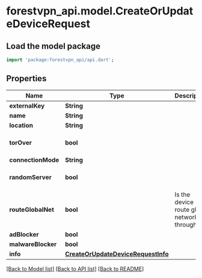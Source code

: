# forestvpn_api.model.CreateOrUpdateDeviceRequest

## Load the model package
```dart
import 'package:forestvpn_api/api.dart';
```

## Properties
Name | Type | Description | Notes
------------ | ------------- | ------------- | -------------
**externalKey** | **String** |  | [optional] 
**name** | **String** |  | [optional] 
**location** | **String** |  | [optional] 
**torOver** | **bool** |  | [optional] [default to false]
**connectionMode** | **String** |  | [optional] 
**randomServer** | **bool** |  | [optional] [default to false]
**routeGlobalNet** | **bool** | Is the device route global networks throughout. | [optional] 
**adBlocker** | **bool** |  | [optional] 
**malwareBlocker** | **bool** |  | [optional] 
**info** | [**CreateOrUpdateDeviceRequestInfo**](CreateOrUpdateDeviceRequestInfo.md) |  | [optional] 

[[Back to Model list]](../README.md#documentation-for-models) [[Back to API list]](../README.md#documentation-for-api-endpoints) [[Back to README]](../README.md)


